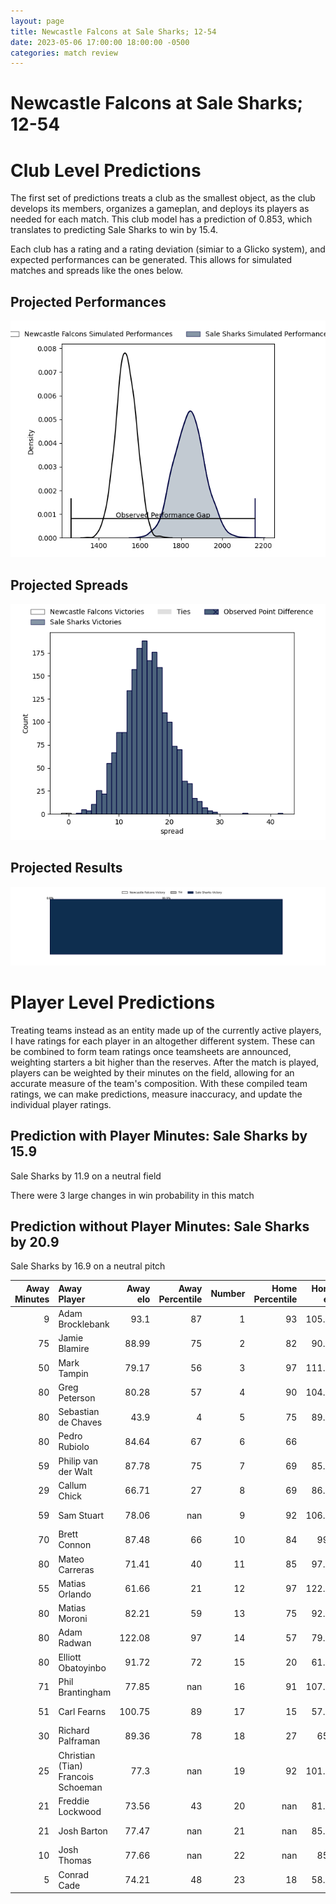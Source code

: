 ```yaml
---  
layout: page  
title: Newcastle Falcons at Sale Sharks; 12-54  
date: 2023-05-06 17:00:00 18:00:00 -0500  
categories: match review  
---
```

# Newcastle Falcons at Sale Sharks; 12-54

# Club Level Predictions


The first set of predictions treats a club as the smallest object, as the club develops its members, organizes a gameplan, and deploys its players as needed for each match. This club model has a prediction of 0.853, which translates to predicting Sale Sharks to win by 15.4.

Each club has a rating and a rating deviation (simiar to a Glicko system), and expected performances can be generated. This allows for simulated matches and spreads like the ones below.
## Projected Performances


![Projected Performances](plots/performances_2023-05-06-SaleSharks-NewcastleFalcons.png)
## Projected Spreads


![Projected Spreads](plots/spreads_2023-05-06-SaleSharks-NewcastleFalcons.png)
## Projected Results


![Projected Results](plots/resultbar_2023-05-06-SaleSharks-NewcastleFalcons.png)
# Player Level Predictions


Treating teams instead as an entity made up of the currently active players, I have ratings for each player in an altogether different system. These can be combined to form team ratings once teamsheets are announced, weighting starters a bit higher than the reserves. After the match is played, players can be weighted by their minutes on the field, allowing for an accurate measure of the team's composition. With these compiled team ratings, we can make predictions, measure inaccuracy, and update the individual player ratings.
## Prediction with Player Minutes: Sale Sharks by 15.9


Sale Sharks by 11.9 on a neutral field

There were 3 large changes in win probability in this match
## Prediction without Player Minutes: Sale Sharks by 20.9


Sale Sharks by 16.9 on a neutral pitch



|   Away Minutes | Away Player                        |   Away elo |   Away Percentile |   Number |   Home Percentile |   Home elo | Home Player       |   Home Minutes |
|---------------:|:-----------------------------------|-----------:|------------------:|---------:|------------------:|-----------:|:------------------|---------------:|
|              9 | Adam Brocklebank                   |      93.1  |                87 |        1 |                93 |     105.44 | Bevan Rodd        |             48 |
|             75 | Jamie Blamire                      |      88.99 |                75 |        2 |                82 |      90.85 | Ewan Ashman       |             63 |
|             50 | Mark Tampin                        |      79.17 |                56 |        3 |                97 |     111.33 | Coenie Oosthuizen |             48 |
|             80 | Greg Peterson                      |      80.28 |                57 |        4 |                90 |     104.01 | Jean-Luc du Preez |             48 |
|             80 | Sebastian de Chaves                |      43.9  |                 4 |        5 |                75 |      89.78 | Jonny Hill        |             63 |
|             80 | Pedro Rubiolo                      |      84.64 |                67 |        6 |                66 |      80    | Sam Dugdale       |             80 |
|             59 | Philip van der Walt                |      87.78 |                75 |        7 |                69 |      85.34 | Ben Curry         |             80 |
|             29 | Callum Chick                       |      66.71 |                27 |        8 |                69 |      86.65 | Jono Ross         |             55 |
|             59 | Sam Stuart                         |      78.06 |               nan |        9 |                92 |     106.49 | Raffi Quirke      |             63 |
|             70 | Brett Connon                       |      87.48 |                66 |       10 |                84 |      99.7  | George Ford       |             80 |
|             80 | Mateo Carreras                     |      71.41 |                40 |       11 |                85 |      97.75 | Tom O'Flaherty    |             80 |
|             55 | Matias Orlando                     |      61.66 |                21 |       12 |                97 |     122.76 | Manu Tuilagi      |             15 |
|             80 | Matias Moroni                      |      82.21 |                59 |       13 |                75 |      92.24 | Robert du Preez   |             80 |
|             80 | Adam Radwan                        |     122.08 |                97 |       14 |                57 |      79.37 | Tom Roebuck       |             80 |
|             80 | Elliott Obatoyinbo                 |      91.72 |                72 |       15 |                20 |      61.48 | Joe Carpenter     |             80 |
|             71 | Phil Brantingham                   |      77.85 |               nan |       16 |                91 |     107.66 | Sam James         |             65 |
|             51 | Carl Fearns                        |     100.75 |                89 |       17 |                15 |      57.92 | James Harper      |             32 |
|             30 | Richard Palframan                  |      89.36 |                78 |       18 |                27 |      65.6  | Tom Ellis         |             32 |
|             25 | Christian (Tian) Francois Schoeman |      77.3  |               nan |       19 |                92 |     101.51 | Simon McIntyre    |             32 |
|             21 | Freddie Lockwood                   |      73.56 |                43 |       20 |               nan |      81.42 | Josh Beaumont     |             25 |
|             21 | Josh Barton                        |      77.47 |               nan |       21 |               nan |      85.11 | Alex Groves       |             17 |
|             10 | Josh Thomas                        |      77.66 |               nan |       22 |               nan |      85.3  | Will Cliff        |             17 |
|              5 | Conrad Cade                        |      74.21 |                48 |       23 |                18 |      58.38 | Ethan Caine       |             17 |

